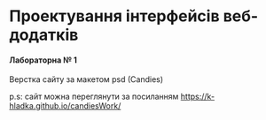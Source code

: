 # Проектування інтерфейсів веб-додатків 
#### Лабораторна № 1
Верстка сайту за макетом psd (Candies)

p.s: сайт можна переглянути за посиланням https://k-hladka.github.io/candiesWork/
